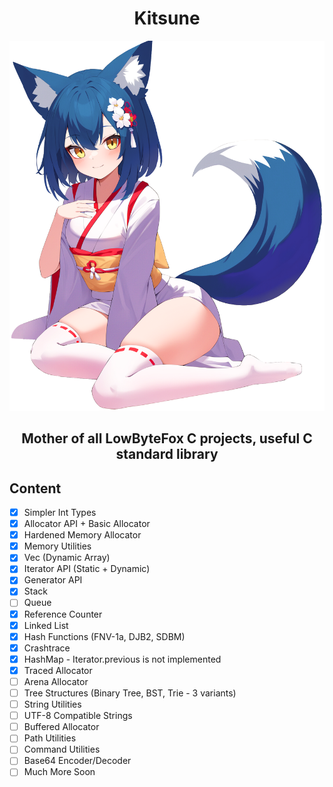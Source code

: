 <h1 align="center">Kitsune</h1>

<p align="center">
<img width="512" src="./character.png" />
</p>
<h3 align="center" style="font-size: 150%;">Mother of all LowByteFox C projects, useful C standard library</h3>

## Content
- [x] Simpler Int Types
- [x] Allocator API + Basic Allocator
- [x] Hardened Memory Allocator
- [x] Memory Utilities
- [x] Vec (Dynamic Array)
- [x] Iterator API (Static + Dynamic)
- [x] Generator API
- [x] Stack
- [ ] Queue
- [x] Reference Counter
- [x] Linked List
- [x] Hash Functions (FNV-1a, DJB2, SDBM)
- [x] Crashtrace
- [x] HashMap - Iterator.previous is not implemented
- [x] Traced Allocator
- [ ] Arena Allocator
- [ ] Tree Structures (Binary Tree, BST, Trie - 3 variants)
- [ ] String Utilities
- [ ] UTF-8 Compatible Strings
- [ ] Buffered Allocator
- [ ] Path Utilities
- [ ] Command Utilities
- [ ] Base64 Encoder/Decoder
- [ ] Much More Soon
